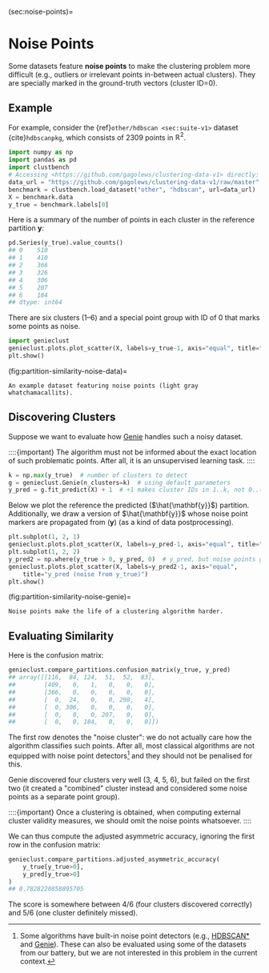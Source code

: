 



(sec:noise-points)=
# Noise Points


Some datasets feature **noise points**
to make the clustering problem more difficult
(e.g., outliers or irrelevant points in-between actual clusters).
They are specially marked in the ground-truth vectors (cluster ID=0).


## Example

For example, consider the {ref}`other/hdbscan <sec:suite-v1>` dataset
{cite}`hdbscanpkg`, which consists of 2309 points in $\mathbb{R}^2$.



```python
import numpy as np
import pandas as pd
import clustbench
# Accessing <https://github.com/gagolews/clustering-data-v1> directly:
data_url = "https://github.com/gagolews/clustering-data-v1/raw/master"
benchmark = clustbench.load_dataset("other", "hdbscan", url=data_url)
X = benchmark.data
y_true = benchmark.labels[0]
```

Here is a summary of the number of points in each cluster
in the reference partition $\mathbf{y}$:



```python
pd.Series(y_true).value_counts()
## 0    510
## 1    410
## 2    366
## 3    326
## 4    306
## 5    207
## 6    184
## dtype: int64
```

There are six clusters (1–6)
and a special point group with ID of 0 that marks
some points as noise.



```python
import genieclust
genieclust.plots.plot_scatter(X, labels=y_true-1, axis="equal", title="y_true")
plt.show()
```

(fig:partition-similarity-noise-data)=
```{figure} noise-points-figures/partition-similarity-noise-data-1.*
An example dataset featuring noise points (light gray whatchamacallits).
```

## Discovering Clusters

Suppose we want to evaluate how [Genie](https://genieclust.gagolewski.com)
handles such a noisy dataset.

::::{important}
The algorithm must
not be informed about the exact location of such problematic points.
After all, it is an unsupervised learning task.
::::




```python
k = np.max(y_true)  # number of clusters to detect
g = genieclust.Genie(n_clusters=k)  # using default parameters
y_pred = g.fit_predict(X) + 1  # +1 makes cluster IDs in 1..k, not 0..(k-1)
```

Below we plot the reference the predicted ($\hat{\mathbf{y}}$) partition.
Additionally, we draw a version of $\hat{\mathbf{y}}$ whose
noise point markers are propagated from  ($\mathbf{y}$)
(as a kind of data postprocessing).




```python
plt.subplot(1, 2, 1)
genieclust.plots.plot_scatter(X, labels=y_pred-1, axis="equal", title="y_pred")
plt.subplot(1, 2, 2)
y_pred2 = np.where(y_true > 0, y_pred, 0)  # y_pred, but noise points get ID=0
genieclust.plots.plot_scatter(X, labels=y_pred2-1, axis="equal",
    title="y_pred (noise from y_true)")
plt.show()
```

(fig:partition-similarity-noise-genie)=
```{figure} noise-points-figures/partition-similarity-noise-genie-3.*
Noise points make the life of a clustering algorithm harder.
```


## Evaluating Similarity

Here is the confusion matrix:



```python
genieclust.compare_partitions.confusion_matrix(y_true, y_pred)
## array([[116,  84, 124,  51,  52,  83],
##        [409,   0,   1,   0,   0,   0],
##        [366,   0,   0,   0,   0,   0],
##        [  0,  24,   0,   0, 298,   4],
##        [  0, 306,   0,   0,   0,   0],
##        [  0,   0,   0, 207,   0,   0],
##        [  0,   0, 184,   0,   0,   0]])
```

The first row denotes the "noise cluster": we do not actually
care how the algorithm classifies such points. After all, most classical
algorithms are not equipped with noise point detectors[^footnoisedetect]
and they should not be penalised for this.

Genie discovered four clusters very well (3, 4, 5, 6),
but failed on the first two (it created a "combined" cluster instead
and considered some noise points as a separate point group).


::::{important}
Once a clustering is obtained,
when computing external cluster validity measures,
we should omit the noise points whatsoever.
::::


We can thus compute the adjusted asymmetric accuracy,
ignoring the first row in the confusion matrix:



```python
genieclust.compare_partitions.adjusted_asymmetric_accuracy(
    y_true[y_true>0],
    y_pred[y_true>0]
)
## 0.7828220858895705
```

The score is somewhere between 4/6 (four clusters discovered correctly)
and 5/6 (one cluster definitely missed).



[^footnoisedetect]: Some algorithms have built-in noise point detectors
    (e.g., [HDBSCAN\*](https://hdbscan.readthedocs.io/en/latest/)
    and [Genie](https://genieclust.gagolewski.com)).
    These can also be evaluated using some of the datasets from our battery,
    but we are not interested in this problem in the current context.

